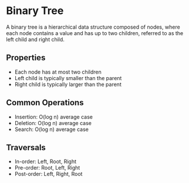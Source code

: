 # Binary Tree

A binary tree is a hierarchical data structure composed of nodes, where each node contains a value and has up to two children, referred to as the left child and right child.

## Properties

- Each node has at most two children
- Left child is typically smaller than the parent
- Right child is typically larger than the parent

## Common Operations

- Insertion: O(log n) average case
- Deletion: O(log n) average case
- Search: O(log n) average case

## Traversals

- In-order: Left, Root, Right
- Pre-order: Root, Left, Right
- Post-order: Left, Right, Root
